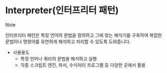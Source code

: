 # Interpreter(인터프리터 패턴)
> [!NOTE]
> 인터프리터 패턴은 특정 언어의 문법을 정의하고 그에 맞는 해석기를 구축하여 복잡한 문법이나 명령어를 유연하게 해석하고 처리할 수 있도록 도와줍니다.
 
- 사용용도
  - 특정 언어나 쿼리의 문법을 해석하고 실행
  - 각종 스크립트 엔진, 파서, 수식처리 프로그램 등 다양한 곳에서 활용
